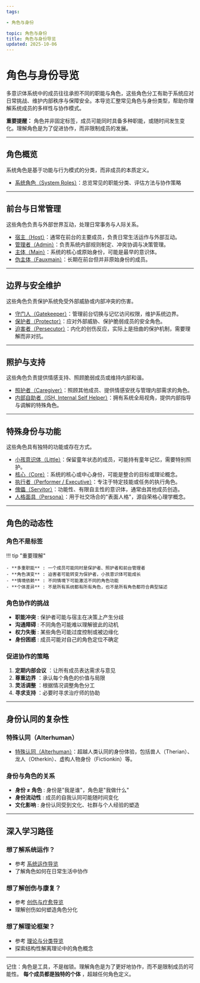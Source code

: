 ```yaml
---
tags:

- 角色与身份

topic: 角色与身份
title: 角色与身份导览
updated: 2025-10-06
---
```


# 角色与身份导览

多意识体系统中的成员往往承担不同的职能与角色，这些角色分工有助于系统应对日常挑战、维护内部秩序与保障安全。本导览汇整常见角色与身份类型，帮助你理解系统成员的多样性与协作模式。

**重要提醒：** 角色并非固定标签，成员可能同时具备多种职能，或随时间发生变化。理解角色是为了促进协作，而非限制成员的发展。

---

## 角色概览

系统角色是基于功能与行为模式的分类，而非成员的本质定义。

- [系统角色（System Roles）](System-Roles.md)：总览常见的职能分类、评估方法与协作策略

---

## 前台与日常管理

这些角色负责与外部世界互动，处理日常事务与人际关系。

- [宿主（Host）](Host.md)：通常在前台的主要成员，负责日常生活运作与外部互动。
- [管理者（Admin）](Admin.md)：负责系统内部规则制定、冲突协调与决策管理。
- [主体（Main）](Main.md)：系统的核心或原始身份，可能是最早的意识体。
- [伪主体（Fauxmain）](Fauxmain.md)：长期在前台但并非原始身份的成员。

---

## 边界与安全维护

这些角色负责保护系统免受外部威胁或内部冲突的伤害。

- [守门人（Gatekeeper）](Gatekeeper.md)：管理前台切换与记忆访问权限，维护系统边界。
- [保护者（Protector）](Protector.md)：应对外部威胁、保护脆弱成员的安全角色。
- [迫害者（Persecutor）](Persecutor.md)：内化的创伤反应，实际上是扭曲的保护机制，需要理解而非对抗。

---

## 照护与支持

这些角色负责提供情感支持、照顾脆弱成员或维持内部和谐。

- [照护者（Caregiver）](Caregiver.md)：照顾其他成员、提供情感安抚与管理内部需求的角色。
- [内部自助者（ISH, Internal Self Helper）](Internal-Self-Helper-ISH.md)：拥有系统全局视角，提供内部指导与调解的特殊角色。

---

## 特殊身份与功能

这些角色具有独特的功能或存在方式。

- [小孩意识体（Little）](Little.md)：保留童年状态的成员，可能持有童年记忆，需要特别照护。
- [核心（Core）](Core.md)：系统的核心或中心身份，可能是整合的目标或理论概念。
- [执行者（Performer / Executive）](Performer-Executive.md)：专注于特定技能或任务的执行角色。
- [傀儡（Servitor）](Servitor.md)：功能性、有限自主性的意识体，通常由其他成员创造。
- [人格面具（Persona）](Persona.md)：用于社交场合的"表面人格"，源自荣格心理学概念。

---

## 角色的动态性

### 角色不是标签

!!! tip "重要理解"

    - **多重职能** : 一个成员可能同时是保护者、照护者和前台管理者
    - **角色演变** : 迫害者可能转变为保护者，小孩意识体可能成长
    - **情境依赖** : 不同情境下可能激活不同的角色功能
    - **个体差异** : 不是所有系统都有所有角色，也不是所有角色都符合典型描述

### 角色协作的挑战

- **职能冲突** : 保护者可能与宿主在决策上产生分歧
- **沟通障碍** : 不同角色可能难以理解彼此的动机
- **权力失衡** : 某些角色可能过度控制或被边缘化
- **身份困惑** : 成员可能对自己的角色定位不确定

### 促进协作的策略

1. **定期内部会议** ：让所有成员表达需求与意见
2. **尊重边界** ：承认每个角色的价值与局限
3. **灵活调整** ：根据情况调整角色分工
4. **寻求支持** ：必要时寻求治疗师的协助

---

## 身份认同的复杂性

### 特殊认同（Alterhuman）

- [特殊认同（Alterhuman）](Alterhuman.md)：超越人类认同的身份体验，包括兽人（Therian）、龙人（Otherkin）、虚构人物身份（Fictionkin）等。

### 身份与角色的关系

- **身份 ≠ 角色** : 身份是"我是谁"，角色是"我做什么"
- **身份流动性** : 成员的自我认同可能随时间变化
- **文化影响** : 身份认同受到文化、社群与个人经验的塑造

---

## 深入学习路径

### 想了解系统运作？

- 参考 [系统运作导览](System-Operations.md)
- 了解角色如何在日常生活中协作

### 想了解创伤与康复？

- 参考 [创伤与疗愈导览](Trauma-Healing-Guide.md)
- 理解创伤如何塑造角色分化

### 想了解理论框架？

- 参考 [理论与分类导览](Theory-Classification-Guide.md)
- 探索结构性解离理论中的角色概念

---

记住：角色是工具，不是枷锁。理解角色是为了更好地协作，而不是限制成员的可能性。 **每个成员都是独特的个体** ，超越任何角色定义。

